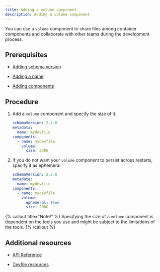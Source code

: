 ```yaml
---
title: Adding a volume component
description: Adding a volume component
---
```


You can use a `volume` component to share files among container
components and collaborate with other teams during the development
process.

## Prerequisites

- [Adding schema version](./versions)

- [Adding a name](./metadata)

- [Adding components](./adding-components)

## Procedure

1. Add a `volume` component and specify the size of it.

    ```yaml {% title="Minimal volume example" filename="devfile.yaml" %}
    schemaVersion: 2.2.0
    metadata:
      name: mydevfile
    components:
      - name: mydevfile
        volume:
          size: 200G
    ```

2. If you do not want your `volume` component to persist across
    restarts, specify it as ephemeral.

    ```yaml {% title="Ephemeral volume example" filename="devfile.yaml" %}
    schemaVersion: 2.2.0
    metadata:
      name: mydevfile
    components:
      - name: mydevfile
        volume:
          ephemeral: true
          size: 200G
    ```

{% callout title="Note!" %}
Specifying the size of a `volume` component is dependent on the tools you use and might be subject to the limitations of the tools.
{% /callout %}

## Additional resources

- [API Reference](./devfile-schema)

- [Devfile resources](./resources)
